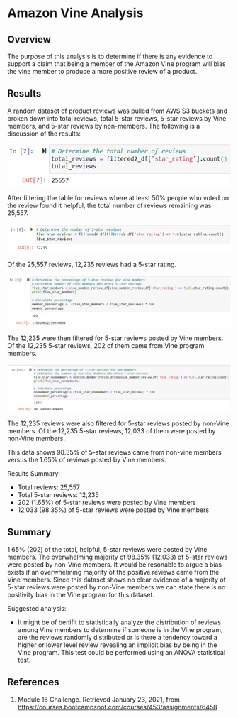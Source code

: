 # Amazon Vine Analysis

## Overview

The purpose of this analysis is to determine if there is any evidence to support a claim that being a member of the Amazon Vine program will bias the vine member to produce a more positive review of a product.

## Results

A random dataset of product reviews was pulled from AWS S3 buckets and broken down into total reviews, total 5-star reviews, 5-star reviews by Vine members, and 5-star reviews by non-members. The following is a discussion of the results: 

![total reviews](https://github.com/MattK1454/Amazon_Vine_Analysis/blob/main/Resources/images/total_reviews.png)

After filtering the table for reviews where at least 50% people who voted on the review found it helpful, the total number of reviews remaining was 25,557.

![total 5-star reviews](https://github.com/MattK1454/Amazon_Vine_Analysis/blob/main/Resources/images/five_star_reviews.png)

Of the 25,557 reviews, 12,235 reviews had a 5-star rating.

![5-star reviews by Vine members](https://github.com/MattK1454/Amazon_Vine_Analysis/blob/main/Resources/images/vine_member_5reviews.png)

The 12,235 were then filtered for 5-star reviews posted by Vine members. Of the 12,235 5-star reviews, 202 of them came from Vine program members.

![5-star reviews by non-members](https://github.com/MattK1454/Amazon_Vine_Analysis/blob/main/Resources/images/nonvine_member_5reviews.png)

The 12,235 reviews were also filtered for 5-star reviews posted by non-Vine members. Of the 12,235 5-star reviews, 12,033 of them were posted by non-Vine members.

This data shows 98.35% of 5-star reviews came from non-vine members versus the 1.65% of reviews posted by Vine members.

Results Summary:

- Total reviews: 25,557
- Total 5-star reviews: 12,235
- 202 (1.65%) of 5-star reviews were posted by Vine members
- 12,033 (98.35%) of 5-star reviews were posted by Vine members

## Summary

1.65% (202) of the total, helpful, 5-star reviews were posted by Vine members. The overwhelming majority of 98.35% (12,033) of 5-star reviews were posted by non-Vine members.  It would be resonable to argue a bias exists if an overwhelming majority of the positive reviews came from the Vine members. Since this dataset shows no clear evidence of a majority of 5-star reviews were posted by non-Vine members we can state there is no positivity bias in the Vine program for this dataset.

Suggested analysis:

- It might be of benifit to statistically analyze the distribution of reviews among Vine members to determine if someone is in the Vine program, are the reviews randomly distributed or is there a tendency toward a higher or lower level review revealing an implicit bias by being in the Vine program. This test could be performed using an ANOVA statistical test.

## References

1. Module 16 Challenge. Retrieved January 23, 2021, from https://courses.bootcampspot.com/courses/453/assignments/6458
